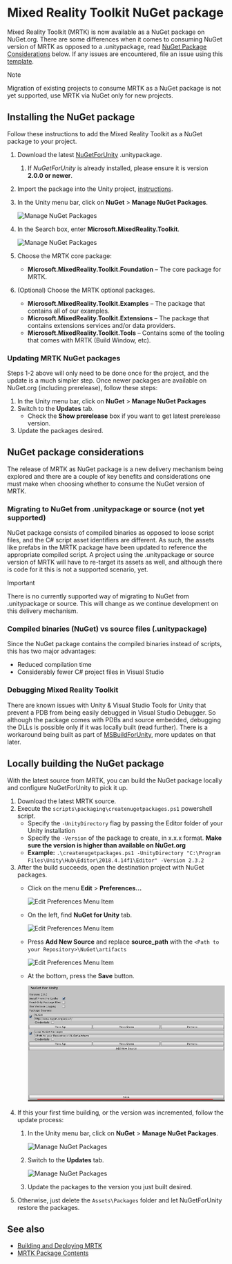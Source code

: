 # Mixed Reality Toolkit NuGet package

Mixed Reality Toolkit (MRTK) is now available as a NuGet package on NuGet.org. There are some differences when it comes to consuming NuGet version of MRTK as opposed to a .unitypackage, read [NuGet Package Considerations](#nuget-package-considerations) below. If any issues are encountered, file an issue using this [template](https://github.com/microsoft/MixedRealityToolkit-Unity/issues/new?assignees=&labels=Bug,Package%20Management%20-%20NuGet&template=bug-report.md&title=).

> [!NOTE]
> Migration of existing projects to consume MRTK as a NuGet package is not yet supported, use MRTK via NuGet only for new projects.

## Installing the NuGet package

Follow these instructions to add the Mixed Reality Toolkit as a NuGet package to your project.

1. Download the latest [NuGetForUnity](https://github.com/GlitchEnzo/NuGetForUnity/releases/latest) .unitypackage.
    1. If *NuGetForUnity* is already installed, please ensure it is version **2.0.0 or newer**.
1. Import the package into the Unity project, [instructions](https://docs.unity3d.com/Manual/AssetPackages.html).
1. In the Unity menu bar, click on **NuGet** > **Manage NuGet Packages**.

    ![Manage NuGet Packages](Images/NuGet/ManageNuGetPackages.png)
1. In the Search box, enter **Microsoft.MixedReality.Toolkit**.

    ![Manage NuGet Packages](Images/NuGet/SearchBox.png)
1. Choose the MRTK core package:
    - **Microsoft.MixedReality.Toolkit.Foundation** – The core package for MRTK.
1. (Optional) Choose the MRTK optional packages.
    - **Microsoft.MixedReality.Toolkit.Examples** – The package that contains all of our examples.
    - **Microsoft.MixedReality.Toolkit.Extensions** – The package that contains extensions services and/or data providers.
    - **Microsoft.MixedReality.Toolkit.Tools** – Contains some of the tooling that comes with MRTK (Build Window, etc).

### Updating MRTK NuGet packages

Steps 1-2 above will only need to be done once for the project, and the update is a much simpler step. Once newer packages are available on NuGet.org (including prerelease), follow these steps:

1. In the Unity menu bar, click on **NuGet** > **Manage NuGet Packages**
1. Switch to the **Updates** tab.
    - Check the **Show prerelease** box if you want to get latest prerelease version.
1. Update the packages desired.

## NuGet package considerations

The release of MRTK as NuGet package is a new delivery mechanism being explored and there are a couple of key benefits and considerations one must make when choosing whether to consume the NuGet version of MRTK.

### Migrating to NuGet from .unitypackage or source (not yet supported)

NuGet package consists of compiled binaries as opposed to loose script files, and the C# script asset identifiers are different. As such, the assets like prefabs in the MRTK package have been updated to reference the appropriate compiled script. A project using the .unitypackage or source version of MRTK will have to re-target its assets as well, and although there is code for it this is not a supported scenario, yet.

> [!IMPORTANT]
> There is no currently supported way of migrating to NuGet from .unitypackage or source. This will change as we continue development on this delivery mechanism.

### Compiled binaries (NuGet) vs source files (.unitypackage)

Since the NuGet package contains the compiled binaries instead of scripts, this has two major advantages:

- Reduced compilation time
- Considerably fewer C# project files in Visual Studio

### Debugging Mixed Reality Toolkit

There are known issues with Unity & Visual Studio Tools for Unity that prevent a PDB from being easily debugged in Visual Studio Debugger. So although the package comes with PDBs and source embedded, debugging the DLLs is possible only if it was locally built (read further). There is a workaround being built as part of [MSBuildForUnity](https://github.com/microsoft/MSBuildForUnity/), more updates on that later.

## Locally building the NuGet package

With the latest source from MRTK, you can build the NuGet package locally and configure NuGetForUnity to pick it up.

1. Download the latest MRTK source.
1. Execute the `scripts\packaging\createnugetpackages.ps1` powershell script.
    - Specify the `-UnityDirectory` flag by passing the Editor folder of your Unity installation
    - Specify the `-Version` of the package to create, in x.x.x format. **Make sure the version is higher than available on NuGet.org**
    - **Example:** `.\createnugetpackages.ps1 -UnityDirectory "C:\Program Files\Unity\Hub\Editor\2018.4.14f1\Editor" -Version 2.3.2`
1. After the build succeeds, open the destination project with NuGet packages.
    - Click on the menu **Edit** > **Preferences...**

        ![Edit Preferences Menu Item](Images/NuGet/ProjectPreferences.png)
    - On the left, find **NuGet for Unity** tab.

        ![Edit Preferences Menu Item](Images/NuGet/NuGetForUnityPreferencesTab.png)
    - Press **Add New Source** and replace **source_path** with the `<Path to your Repository>\NuGet\artifacts`

        ![Edit Preferences Menu Item](Images/NuGet/AddNewSource.png)
    - At the bottom, press the **Save** button.

        ![Edit Preferences Menu Item](Images/NuGet/SaveNewSource.png)
1. If this your first time building, or the version was incremented, follow the update process:
    1. In the Unity menu bar, click on **NuGet** > **Manage NuGet Packages**.

        ![Manage NuGet Packages](Images/NuGet/ManageNuGetPackages.png)
    1. Switch to the **Updates** tab.

        ![Manage NuGet Packages](Images/NuGet/UpdatesTab.png)
    1. Update the packages to the version you just built desired.
1. Otherwise, just delete the `Assets\Packages` folder and let NuGetForUnity restore the packages.

## See also

- [Building and Deploying MRTK](BuildAndDeploy.md)
- [MRTK Package Contents](MRTK_PackageContents.md)
